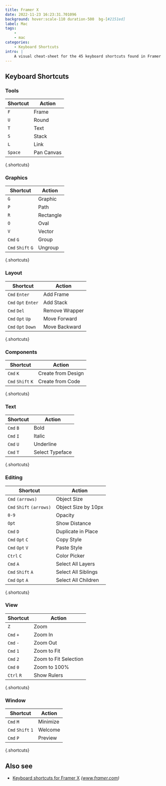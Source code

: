 ```yaml
---
title: Framer X
date: 2022-11-23 16:23:31.701096
background: hover:scale-110 duration-500  bg-[#2151ed]
label: Mac
tags: 
    - 
    - mac
categories:
    - Keyboard Shortcuts
intro: |
    A visual cheat-sheet for the 45 keyboard shortcuts found in Framer X. This application is MacOS-only.
---
```




Keyboard Shortcuts
------------------



### Tools

Shortcut | Action
---|---
`F`  | Frame
`U`  | Round
`T`  | Text
`S`  | Stack
`L`  | Link
`Space`  | Pan Canvas
{.shortcuts}


### Graphics

Shortcut | Action
---|---
`G`  | Graphic
`P`  | Path
`R`  | Rectangle
`O`  | Oval
`V`  | Vector
`Cmd` `G`  | Group
`Cmd` `Shift` `G`  | Ungroup
{.shortcuts}


### Layout

Shortcut | Action
---|---
`Cmd` `Enter`  | Add Frame
`Cmd` `Opt` `Enter`  | Add Stack
`Cmd` `Del`  | Remove Wrapper
`Cmd` `Opt` `Up`  | Move Forward
`Cmd` `Opt` `Down`  | Move Backward
{.shortcuts}


### Components

Shortcut | Action
---|---
`Cmd` `K`  | Create from Design
`Cmd` `Shift` `K`  | Create from Code
{.shortcuts}


### Text

Shortcut | Action
---|---
`Cmd` `B`  | Bold
`Cmd` `I`  | Italic
`Cmd` `U`  | Underline
`Cmd` `T`  | Select Typeface
{.shortcuts}


### Editing

Shortcut | Action
---|---
`Cmd` `(arrows)`  | Object Size
`Cmd` `Shift` `(arrows)`  | Object Size by 10px
`0-9`  | Opacity
`Opt`  | Show Distance
`Cmd` `D`  | Duplicate in Place
`Cmd` `Opt` `C`  | Copy Style
`Cmd` `Opt` `V`  | Paste Style
`Ctrl` `C`  | Color Picker
`Cmd` `A`  | Select All Layers
`Cmd` `Shift` `A`  | Select All Siblings
`Cmd` `Opt` `A`  | Select All Children
{.shortcuts}


### View

Shortcut | Action
---|---
`Z`  | Zoom
`Cmd` `+`  | Zoom In
`Cmd` `-`  | Zoom Out
`Cmd` `1`  | Zoom to Fit
`Cmd` `2`  | Zoom to Fit Selection
`Cmd` `0`  | Zoom to 100%
`Ctrl` `R`  | Show Rulers
{.shortcuts}


### Window

Shortcut | Action
---|---
`Cmd` `M`  | Minimize
`Cmd` `Shift` `1`  | Welcome
`Cmd` `P`  | Preview
{.shortcuts}




Also see
--------
- [Keyboard shortcuts for Framer X](https://www.framer.com/support/using-framer-x/shortcuts/) _(www.framer.com)_

